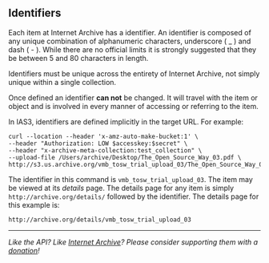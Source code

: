 ## Identifiers

Each item at Internet Archive has a identifier. An identifier is composed of any unique combination of alphanumeric characters, underscore ( _ ) and dash ( - ). While there are no official limits it is strongly suggested that they be between 5 and 80 characters in length.

Identifiers must be unique across the entirety of Internet Archive, not simply unique within a single collection.

Once defined an identifier **can not** be changed. It will travel with the item or object and is involved in every manner of accessing or referring to the item.

In IAS3, identifiers are defined implicitly in the target URL. For example:

    curl --location --header 'x-amz-auto-make-bucket:1' \
    --header "Authorization: LOW $accesskey:$secret" \
    --header "x-archive-meta-collection:test_collection" \
    --upload-file /Users/archive/Desktop/The_Open_Source_Way_03.pdf \
    http://s3.us.archive.org/vmb_tosw_trial_upload_03/The_Open_Source_Way_03.pdf

The identifier in this command is `vmb_tosw_trial_upload_03`. The item may be viewed at its _details_ page. The details page for any item is simply `http://archive.org/details/` followed by the identifier. The details page for this example is:

    http://archive.org/details/vmb_tosw_trial_upload_03

-----

_Like the API? Like [Internet Archive](http://archive.org)? Please consider supporting them with a [donation](http://archive.org/donate/)!_


